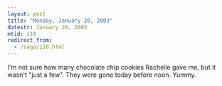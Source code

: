 ```yaml
---
layout: post
title: "Monday, January 20, 2003"
datestr: January 20, 2003
mtid: 110
redirect_from:
  - /saga/110.html
---
```


I'm not sure how many chocolate chip cookies Rachelle gave me, but it wasn't
"just a few". They were gone today before noon. Yummy.


